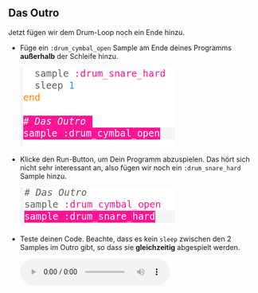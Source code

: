 ## Das Outro

Jetzt fügen wir dem Drum-Loop noch ein Ende hinzu.

+ Füge ein `:drum_cymbal_open` Sample am Ende deines Programms **außerhalb** der Schleife hinzu.
    
    ![Screenshot](images/drum-outro-1.png)

+ Klicke den Run-Button, um Dein Programm abzuspielen. Das hört sich nicht sehr interessant an, also fügen wir noch ein `:drum_snare_hard` Sample hinzu.
    
    ![Screenshot](images/drum-outro-2.png)

+ Teste deinen Code. Beachte, dass es kein `sleep` zwischen den 2 Samples im Outro gibt, so dass sie **gleichzeitig** abgespielt werden.
    
    <div id="audio-preview" class="pdf-hidden">
    <audio controls preload> 
      <source src="resources/drums-outro.mp3" type="audio/mpeg"> 
    Ihr Browser unterstützt das <code>Audio-</code> Element nicht. 
    </audio>
    </div>